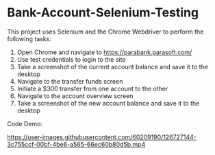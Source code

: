 # Bank-Account-Selenium-Testing

This project uses Selenium and the Chrome Webdriver to perform the following tasks:
1. Open Chrome and navigate to https://parabank.parasoft.com/
2. Use test credentials to login to the site
3. Take a screenshot of the current account balance and save it to the desktop
4. Navigate to the transfer funds screen
5. Initiate a $300 transfer from one account to the other
6. Navigate to the account overview screen
7. Take a screenshot of the new account balance and save it to the desktop


Code Demo:


https://user-images.githubusercontent.com/60209190/126727144-3c755ccf-00bf-4be6-a565-66ec60b80d5b.mp4

